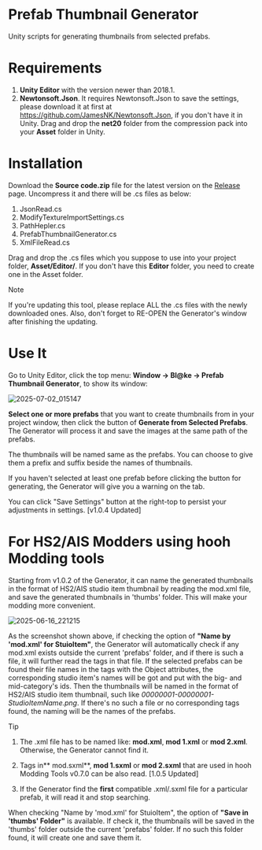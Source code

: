 # Prefab Thumbnail Generator
Unity scripts for generating thumbnails from selected prefabs.

# Requirements
1. **Unity Editor** with the version newer than 2018.1.
2. **Newtonsoft.Json**. It requires Newtonsoft.Json to save the settings, please download it at first at https://github.com/JamesNK/Newtonsoft.Json, if you don't have it in Unity. Drag and drop the **net20** folder from the compression pack into your **Asset** folder in Unity. 

# Installation
Download the **Source code.zip** file for the latest version on the [Release](https://github.com/Blatke/Prefab-Thumbnail-Generator/releases) page. Uncompress it and there will be .cs files as below:
1. JsonRead.cs
2. ModifyTextureImportSettings.cs
3. PathHepler.cs
4. PrefabThumbnailGenerator.cs
5. XmlFileRead.cs

Drag and drop the .cs files which you suppose to use into your project folder, **Asset/Editor/**. If you don't have this **Editor** folder, you need to create one in the Asset folder. 

> [!NOTE]
> 
> If you're updating this tool, please replace ALL the .cs files with the newly downloaded ones. Also, don't forget to RE-OPEN the Generator's window after finishing the updating.

# Use It
Go to Unity Editor, click the top menu: **Window -> Bl@ke -> Prefab Thumbnail Generator**, to show its window:

![2025-07-02_015147](https://github.com/user-attachments/assets/0d3d3cdc-afee-41a1-bdca-f0de61c08132)

**Select one or more prefabs** that you want to create thumbnails from in your project window, then click the button of **Generate from Selected Prefabs**. The Generator will process it and save the images at the same path of the prefabs. 

The thumbnails will be named same as the prefabs. You can choose to give them a prefix and suffix beside the names of thumbnails.

If you haven't selected at least one prefab before clicking the button for generating, the Generator will give you a warning on the tab.

You can click "Save Settings" button at the right-top to persist your adjustments in settings. [v1.0.4 Updated]

# For HS2/AIS Modders using hooh Modding tools
Starting from v1.0.2 of the Generator, it can name the generated thumbnails in the format of HS2/AIS studio item thumbnail by reading the mod.xml file, and save the generated thumbnails in 'thumbs' folder. This will make your modding more convenient.

![2025-06-16_221215](https://github.com/user-attachments/assets/e58d57e2-9b3d-4c73-a079-ae73baac03d7)

As the screenshot shown above, if checking the option of **"Name by 'mod.xml' for StuioItem"**, the Generator will automatically check if any mod.xml exists outside the current 'prefabs' folder, and if there is such a file, it will further read the tags in that file. If the selected prefabs can be found their file names in the tags with the Object attributes, the corresponding studio item's names will be got and put with the big- and mid-category's ids. Then the thumbnails will be named in the format of HS2/AIS studio item thumbnail, such like _00000001-00000001-StudioItemName.png_. If there's no such a file or no corresponding tags found, the naming will be the names of the prefabs.

> [!TIP]
>
> 1. The .xml file has to be named like: **mod.xml**, **mod 1.xml** or **mod 2.xml**. Otherwise, the Generator cannot find it.
> 
> 2. Tags in** mod.sxml**, **mod 1.sxml** or **mod 2.sxml** that are used in hooh Modding Tools v0.7.0 can be also read. [1.0.5 Updated]
>
> 3. If the Generator find the **first** compatible .xml/.sxml file for a particular prefab, it will read it and stop searching.

When checking "Name by 'mod.xml' for StuioItem", the option of **"Save in 'thumbs' Folder"** is available. If check it, the thumbnails will be saved in the 'thumbs' folder outside the current 'prefabs' folder. If no such this folder found, it will create one and save them it.
